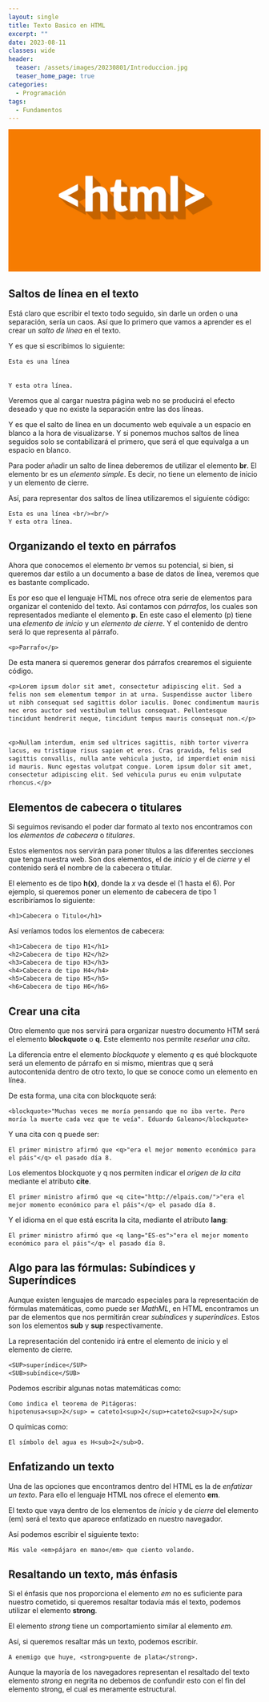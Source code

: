 ```yaml
---
layout: single
title: Texto Basico en HTML
excerpt: ""
date: 2023-08-11
classes: wide
header:
  teaser: /assets/images/20230801/Introduccion.jpg
  teaser_home_page: true
categories:
  - Programación
tags:
  - Fundamentos
---
```


![](/assets/images/20230801/Introduccion.jpg)

## Saltos de línea en el texto

Está claro que escribir el texto todo seguido, sin darle un orden o una separación, sería un caos. Así que lo primero que vamos a aprender es el crear un *salto de línea* en el texto.

Y es que si escribimos lo siguiente:

~~~
Esta es una línea


Y esta otra línea.
~~~

Veremos que al cargar nuestra página web no se producirá el efecto deseado y que no existe la separación entre las dos líneas.

Y es que el salto de línea en un documento web equivale a un espacio en blanco a la hora de visualizarse. Y si ponemos muchos saltos de línea seguidos solo se contabilizará el primero, que será el que equivalga a un espacio en blanco.

Para poder añadir un salto de línea deberemos de utilizar el elemento **br**. El elemento br es un *elemento simple*. Es decir, no tiene un elemento de inicio y un elemento de cierre.

Así, para representar dos saltos de línea utilizaremos el siguiente código:

~~~
Esta es una línea <br/><br/>
Y esta otra línea.
~~~

## Organizando el texto en párrafos

Ahora que conocemos el elemento *br* vemos su potencial, si bien, si queremos dar estilo a un documento a base de datos de línea, veremos que es bastante complicado.

Es por eso que el lenguaje HTML nos ofrece otra serie de elementos para organizar el contenido del texto. Así contamos con *párrafos*, los cuales son representados mediante el elemento **p**. En este caso el elemento (p) tiene una *elemento de inicio* y un *elemento de cierre*. Y el contenido de dentro será lo que representa al párrafo.

~~~
<p>Parrafo</p>
~~~

De esta manera si queremos generar dos párrafos crearemos el siguiente código.

~~~
<p>Lorem ipsum dolor sit amet, consectetur adipiscing elit. Sed a felis non sem elementum tempor in at urna. Suspendisse auctor libero ut nibh consequat sed sagittis dolor iaculis. Donec condimentum mauris nec eros auctor sed vestibulum tellus consequat. Pellentesque tincidunt hendrerit neque, tincidunt tempus mauris consequat non.</p>


<p>Nullam interdum, enim sed ultrices sagittis, nibh tortor viverra lacus, eu tristique risus sapien et eros. Cras gravida, felis sed sagittis convallis, nulla ante vehicula justo, id imperdiet enim nisi id mauris. Nunc egestas volutpat congue. Lorem ipsum dolor sit amet, consectetur adipiscing elit. Sed vehicula purus eu enim vulputate rhoncus.</p>
~~~

## Elementos de cabecera o titulares

Si seguimos revisando el poder dar formato al texto nos encontramos con los *elementos de cabecera* o *titulares*.

Estos elementos nos servirán para poner títulos a las diferentes secciones que tenga nuestra web. Son dos elementos, el de *inicio* y el de *cierre* y el contenido será el nombre de la cabecera o titular.

El elemento es de tipo **h(x)**, donde la *x* va desde el (1 hasta el 6). Por ejemplo, si queremos poner un elemento de cabecera de tipo 1 escribiríamos lo siguiente:

~~~
<h1>Cabecera o Titulo</h1>
~~~

Así veríamos todos los elementos de cabecera:

~~~
<h1>Cabecera de tipo H1</h1>
<h2>Cabecera de tipo H2</h2>
<h3>Cabecera de tipo H3</h3>
<h4>Cabecera de tipo H4</h4>
<h5>Cabecera de tipo H5</h5>
<h6>Cabecera de tipo H6</h6>
~~~

## Crear una cita

Otro elemento que nos servirá para organizar nuestro documento HTM será el elemento **blockquote** o **q**. Este elemento nos permite *reseñar una cita*.

La diferencia entre el elemento *blockquote* y elemento *q* es qué blockquote será un elemento de párrafo en si mismo, mientras que q será autocontenida dentro de otro texto, lo que se conoce como un elemento en línea.

De esta forma, una cita con blockquote será:

~~~
<blockquote>"Muchas veces me moría pensando que no iba verte. Pero moría la muerte cada vez que te veía". Eduardo Galeano</blockquote>
~~~

Y una cita con q puede ser:

~~~
El primer ministro afirmó que <q>"era el mejor momento económico para el páis"</q> el pasado día 8.
~~~

Los elementos blockquote y q nos permiten indicar el *origen de la cita* mediante el atributo **cite**.

~~~
El primer ministro afirmó que <q cite="http://elpais.com/">"era el mejor momento económico para el páis"</q> el pasado día 8.
~~~

Y el idioma en el que está escrita la cita, mediante el atributo **lang**:

~~~
El primer ministro afirmó que <q lang="ES-es">"era el mejor momento económico para el páis"</q> el pasado día 8.
~~~

## Algo para las fórmulas: Subíndices y Superíndices

Aunque existen lenguajes de marcado especiales para la representación de fórmulas matemáticas, como puede ser *MathML*, en HTML encontramos un par de elementos que nos permitirán crear *subíndices* y *superíndices*. Estos son los elementos **sub** y **sup** respectivamente.

La representación del contenido irá entre el elemento de inicio y el elemento de cierre.

~~~
<SUP>superíndice</SUP>
<SUB>subíndice</SUB>
~~~

Podemos escribir algunas notas matemáticas como:

~~~
Como indica el teorema de Pitágoras:
hipotenusa<sup>2</sup> = cateto1<sup>2</sup>+cateto2<sup>2</sup>
~~~

O químicas como:

~~~
El símbolo del agua es H<sub>2</sub>O.
~~~

## Enfatizando un texto

Una de las opciones que encontramos dentro del HTML es la de *enfatizar un texto*. Para ello el lenguaje HTML nos ofrece el elemento **em**.

El texto que vaya dentro de los elementos de *inicio* y de *cierre* del elemento (em) será el texto que aparece enfatizado en nuestro navegador.

Así podemos escribir el siguiente texto:

~~~
Más vale <em>pájaro en mano</em> que ciento volando.
~~~

## Resaltando un texto, más énfasis

Si el énfasis que nos proporciona el elemento *em* no es suficiente para nuestro cometido, si queremos resaltar todavía más el texto, podemos utilizar el elemento **strong**.

El elemento *strong* tiene un comportamiento similar al elemento *em*.

Así, si queremos resaltar más un texto, podemos escribir.

~~~
A enemigo que huye, <strong>puente de plata</strong>.
~~~

Aunque la mayoría de los navegadores representan el resaltado del texto elemento *strong* en negrita no debemos de confundir esto con el fin del elemento strong, el cual es meramente estructural.